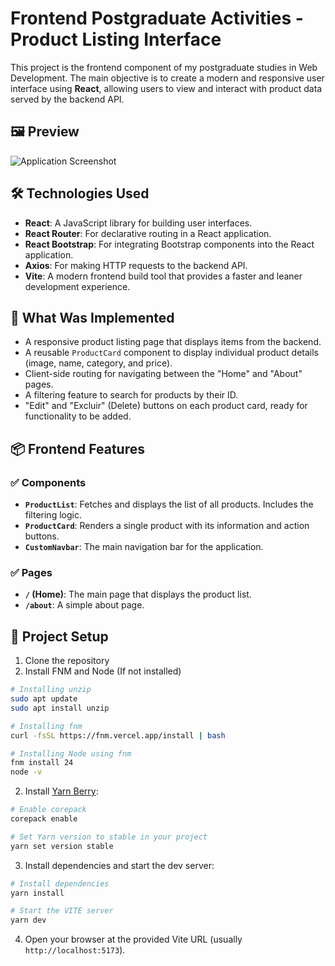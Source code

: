 # Frontend Postgraduate Activities - Product Listing Interface

This project is the frontend component of my postgraduate studies in Web Development. The main objective is to create a modern and responsive user interface using **React**, allowing users to view and interact with product data served by the backend API.

## 🖼️ Preview

![Application Screenshot](https://i.imgur.com/kPxsslL.png)

## 🛠 Technologies Used

- **React**: A JavaScript library for building user interfaces.
- **React Router**: For declarative routing in a React application.
- **React Bootstrap**: For integrating Bootstrap components into the React application.
- **Axios**: For making HTTP requests to the backend API.
- **Vite**: A modern frontend build tool that provides a faster and leaner development experience.

## 🚀 What Was Implemented

- A responsive product listing page that displays items from the backend.
- A reusable `ProductCard` component to display individual product details (image, name, category, and price).
- Client-side routing for navigating between the "Home" and "About" pages.
- A filtering feature to search for products by their ID.
- "Edit" and "Excluir" (Delete) buttons on each product card, ready for functionality to be added.

## 📦 Frontend Features

### ✅ Components

- **`ProductList`**: Fetches and displays the list of all products. Includes the filtering logic.
- **`ProductCard`**: Renders a single product with its information and action buttons.
- **`CustomNavbar`**: The main navigation bar for the application.

### ✅ Pages

- **`/` (Home)**: The main page that displays the product list.
- **`/about`**: A simple about page.

## 🚀 Project Setup

1. Clone the repository
2. Install FNM and Node (If not installed)
```bash
# Installing unzip
sudo apt update
sudo apt install unzip

# Installing fnm
curl -fsSL https://fnm.vercel.app/install | bash

# Installing Node using fnm
fnm install 24
node -v
```
2. Install [Yarn Berry](https://github.com/yarnpkg/berry):
```bash
# Enable corepack
corepack enable

# Set Yarn version to stable in your project
yarn set version stable
```
3. Install dependencies and start the dev server:
```bash
# Install dependencies
yarn install

# Start the VITE server
yarn dev
```
4. Open your browser at the provided Vite URL (usually `http://localhost:5173`).